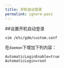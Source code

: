 ```yaml
---
title: 开机自动登录
permalink: ignore-pass
---
```

##设置开机自动登录
```
vim /etc/gdm/custom.conf
```
在`daemon`下增加下列内容：
```
AutomaticLoginEnable=true
AutomaticLogin=root
```
